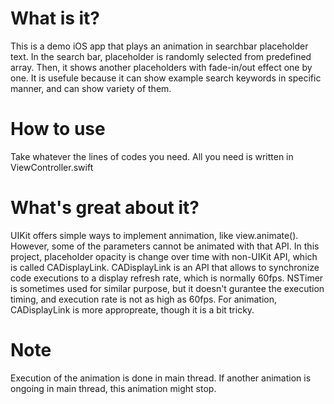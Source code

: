 # What is it?

This is a demo iOS app that plays an animation in searchbar placeholder text.
In the search bar, placeholder is randomly selected from predefined array. Then, it shows another placeholders with fade-in/out effect one by one.
It is usefule because it can show example search keywords in specific manner, and can show variety of them. 

# How to use

Take whatever the lines of codes you need.
All you need is written in ViewController.swift

# What's great about it?
UIKit offers simple ways to implement annimation, like view.animate().
However, some of the parameters cannot be animated with that API.
In this project, placeholder opacity is change over time with non-UIKit API, which is called CADisplayLink.
CADisplayLink is an API that allows to synchronize code executions to a display refresh rate, which is normally 60fps.
NSTimer is sometimes used for similar purpose, but it doesn't gurantee the execution timing, and execution rate is not as high as 60fps.
For animation, CADisplayLink is more appropreate, though it is a bit tricky. 

# Note
Execution of the animation is done in main thread. If another animation is ongoing in main thread, this animation might stop.
